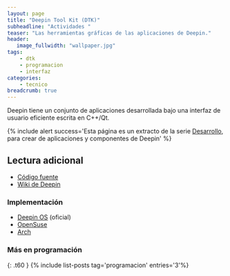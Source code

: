 ```yaml
---
layout: page
title: "Deepin Tool Kit (DTK)"
subheadline: "Actividades "
teaser: "Las herramientas gráficas de las aplicaciones de Deepin."
header:
   image_fullwidth: "wallpaper.jpg"
tags:
    - dtk
    - programacion
    - interfaz
categories:
    - tecnico
breadcrumb: true    
---
```

Deepin tiene un conjunto de aplicaciones desarrollada bajo una interfaz de usuario eficiente escrita en C++/Qt.

{% include alert success='Esta página es un extracto de la serie <a href="/desarrollo">Desarrollo</a>, para crear de aplicaciones y componentes de Deepin' %}

## Lectura adicional
* [Código fuente](https://github.com/linuxdeepin/deepin-tool-kit)
* [Wiki de Deepin](https://wiki.deepin.org/index.php?title=Dtk&language=en)

### Implementación
* [Deepin OS](http://packages.deepin.com/deepin/pool/main/d/deepin-tool-kit/) (oficial)
* [OpenSuse](https://software.opensuse.org/package/deepin-tool-kit)
* [Arch](https://www.archlinux.org/packages/community/x86_64/dtkcore/)

### Más en programación
{: .t60 }
{% include list-posts tag='programacion' entries='3'%}
